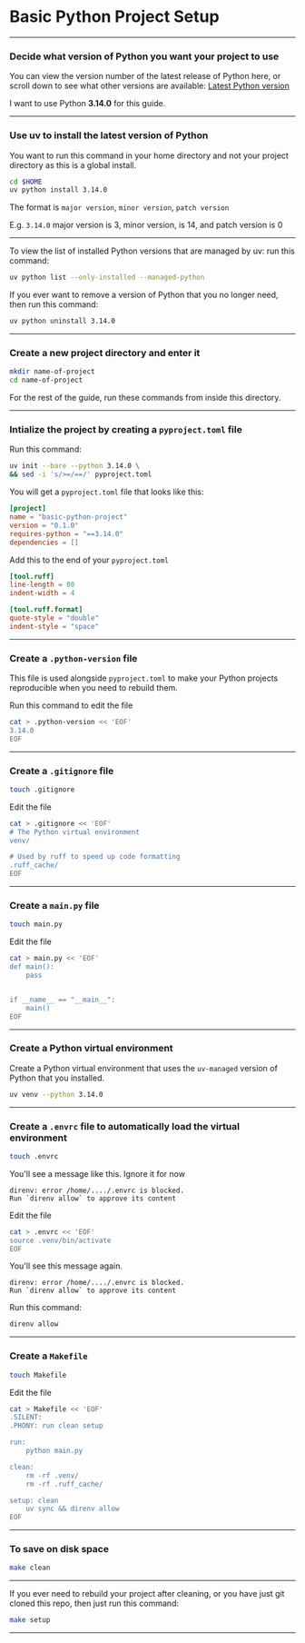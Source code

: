 # Basic Python Project Setup
_______________________________________________________________________________
### Decide what version of Python you want your project to use

You can view the version number of the latest release of Python here,
or scroll down to see what other versions are available:
[Latest Python version](https://www.python.org/downloads/)

I want to use Python **3.14.0** for this guide.

_______________________________________________________________________________
### Use uv to install the latest version of Python

You want to run this command in your home directory 
and not your project directory as this is a global install.
```sh
cd $HOME
uv python install 3.14.0
```
The format is `major version`, `minor version`, `patch version`

E.g. `3.14.0` major version is 3, minor version, is 14, and patch version is 0

_______________________________________________________________________________
To view the list of installed Python versions that are managed by uv:
run this command:

```sh
uv python list --only-installed --managed-python
```

If you ever want to remove a version of Python that you no longer need, 
then run this command:
```sh
uv python uninstall 3.14.0
```
_______________________________________________________________________________
### Create a new project directory and enter it

```sh
mkdir name-of-project
cd name-of-project
```

For the rest of the guide, run these commands from inside this directory.
_______________________________________________________________________________
### Intialize the project by creating a `pyproject.toml` file

Run this command:
```sh
uv init --bare --python 3.14.0 \
&& sed -i 's/>=/==/' pyproject.toml
```

You will get a `pyproject.toml` file that looks like this:
```toml
[project]
name = "basic-python-project"
version = "0.1.0"
requires-python = "==3.14.0"
dependencies = []
```

Add this to the end of your `pyproject.toml`

```toml
[tool.ruff]
line-length = 80
indent-width = 4

[tool.ruff.format]
quote-style = "double"
indent-style = "space"
```
_______________________________________________________________________________
### Create a `.python-version` file

This file is used alongside `pyproject.toml` to make your Python projects 
reproducible when you need to rebuild them.

Run this command to edit the file
```sh
cat > .python-version << 'EOF'
3.14.0
EOF
```
_______________________________________________________________________________
### Create a `.gitignore` file

```sh
touch .gitignore
```

Edit the file
```sh
cat > .gitignore << 'EOF'
# The Python virtual environment
venv/

# Used by ruff to speed up code formatting
.ruff_cache/ 
EOF
```
_______________________________________________________________________________
### Create a `main.py` file

```sh
touch main.py
```

Edit the file
```sh
cat > main.py << 'EOF'
def main():
    pass


if __name__ == "__main__":
    main()
EOF
```
_______________________________________________________________________________

### Create a Python virtual environment

Create a Python virtual environment that uses the `uv-managed` version 
of Python that you installed.

```sh
uv venv --python 3.14.0
```
_______________________________________________________________________________
### Create a `.envrc` file to automatically load the virtual environment

```sh
touch .envrc
```

You'll see a message like this. Ignore it for now
```
direnv: error /home/..../.envrc is blocked. 
Run `direnv allow` to approve its content
```

Edit the file
```sh
cat > .envrc << 'EOF'
source .venv/bin/activate
EOF
```

You'll see this message again.
```
direnv: error /home/..../.envrc is blocked. 
Run `direnv allow` to approve its content
```

Run this command:
```sh
direnv allow
```
_______________________________________________________________________________
### Create a `Makefile`

```sh
touch Makefile
```

Edit the file
```sh
cat > Makefile << 'EOF'
.SILENT:
.PHONY: run clean setup

run:
	python main.py

clean:
	rm -rf .venv/
	rm -rf .ruff_cache/

setup: clean
	uv sync && direnv allow
EOF
```
_______________________________________________________________________________
### To save on disk space

```sh
make clean
```

_______________________________________________________________________________
If you ever need to rebuild your project after cleaning,
or you have just git cloned this repo, then just run this command:

```sh
make setup
```
_______________________________________________________________________________
